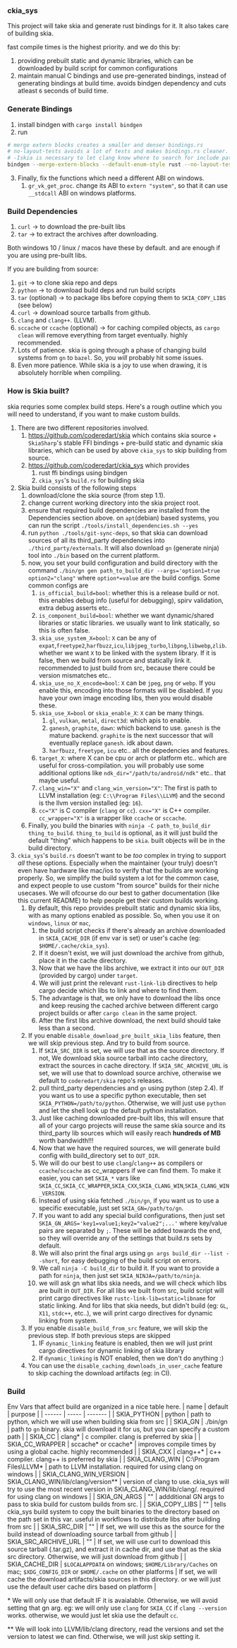 ### ckia_sys

This project will take skia and generate rust bindings for it. It also takes care of building skia.

fast compile times is the highest priority. and we do this by:
1. providing prebuilt static and dynamic libraries, which can be downloaded by build script for common configurations
2. maintain manual C bindings and use pre-generated bindings, instead of generating bindings at build time. avoids bindgen dependency and cuts atleast `6` seconds of build time. 

### Generate Bindings
1. install bindgen with `cargo install bindgen`
2. run 
```sh
# merge extern blocks creates a smaller and denser bindings.rs
# no-layout-tests avoids a lot of tests and makes bindings.rs cleaner. But for sanity, we might generate layout tests first, run cargo test, and then generate bindings without tests to publish. 
# -Iskia is necessary to let clang know where to search for include paths.
bindgen --merge-extern-blocks --default-enum-style rust --no-layout-tests -o bindings.rs skia/ckia/src/sk_all.c -- -Iskia/
```
3. Finally, fix the functions which need a different ABI on windows.
    1. `gr_vk_get_proc`. change its ABI to `extern "system"`, so that it can use `__stdcall` ABI on windows platforms.

### Build Dependencies
1. `curl` -> to download the pre-built libs
2. `tar` -> to extract the archives after downloading.

Both windows 10 / linux / macos have these by default. and are enough if you are using pre-built libs.

If you are building from source:
1. `git` -> to clone skia repo and deps 
2. `python` -> to download build deps and run build scripts
3. `tar` (optional) -> to package libs before copying them to `SKIA_COPY_LIBS` (see below)
4. `curl` ->  download source tarballs from github.
5. `clang` and `clang++`. (LLVM). 
6. `sccache` or `ccache` (optional) -> for caching compiled objects, as `cargo clean` will remove everything from target eventually. highly recommended.
7. Lots of patience. skia is going through a phase of changing build systems from `gn` to `bazel`. So, you *will* probably hit some issues.
8. Even more patience. While skia is a joy to use when drawing, it is absolutely horrible when compiling. 

### How is Skia built?
skia requries some complex build steps. Here's a rough outline which you will need to understand, if you want to make custom builds.

1. There are two different repositories involved. 
    1. https://github.com/coderedart/skia which contains skia source + `SkiaSharp`'s stable FFI bindings + pre-build static and dynamic skia libraries, which can be used by above `ckia_sys` to skip building from source.
    2. https://github.com/coderedart/ckia_sys which provides
        1. rust ffi bindings using bindgen 
        2. `ckia_sys`'s `build.rs` for building skia
2. Skia build consists of the following steps
    1. download/clone the skia source (from step 1.1). 
    2. change current working directory into the skia project root.
    3. ensure that required build dependencies are installed from the Dependencies section above. on `apt`(debian) based systems, you can run the script `./tools/install_dependencies.sh --yes`
    4. run `python ./tools/git-sync-deps`, so that skia can download sources of all its third_party dependencies into `./third_party/externals`. It will also download `gn` (generate ninja) tool into `./bin` based on the current platform.
    5. now, you set your build configuration and build directory with the command `./bin/gn gen path_to_build_dir --args='option1=true option2="clang"` where `option*=value` are the build configs. Some common configs are
        1. `is_official_build=bool`: whether this is a release build or not. this enables debug info (useful for debugging), spirv validation, extra debug asserts etc..
        2. `is_component_build=bool`: whether we want dynamic/shared libraries or static libraries. we usually want to link statically, so this is often false. 
        3. `skia_use_system_X=bool`: `X` can be any of `expat`,`freetype2`,`harfbuzz`,`icu`,`libjpeg_turbo`,`libpng`,`libwebp`,`zlib`. whether we want `X` to be linked with the system library. If it is false, then we build from source and statically link it. recommended to just build from src, because there could be version mismatches etc..
        4. `skia_use_no_X_encode=bool`: `X` can be `jpeg`, `png` or `webp`. If  you enable this, encoding into those formats will be disabled. If you have your own image encoding libs, then you would disable these. 
        5. `skia_use_X=bool` or `skia_enable_X`: `X` can be many things. 
            1. `gl`, `vulkan`, `metal`, `direct3d`: which apis to enable.  
            2. `ganesh`, `graphite`, `dawn`: which backend to use. `ganesh` is the mature backend. `graphite` is the next successor that will eventually replace `ganesh`. idk about dawn.
            3. `harfbuzz`, `freetype`, `icu` etc.. all the depedencies and features. 
        6. `target_X`: where X can be cpu or arch or platform etc.. which are useful for cross-compilation. you will probably use some additional options like `ndk_dir="/path/to/android/ndk"` etc.. that maybe useful.
        7. `clang_win="X"` and `clang_win_version="X"`: The first is path to LLVM installation (eg: `C:\\Program Files\\LLVM`) and the second is the llvm version installed (eg: `16`).
        8. `cc="X"` is C compiler (`clang` or `cc`). `cxx="X"` is C++ compiler. `cc_wrapper="X"` is a wrapper like `ccache` or `sccache`.
    5. Finally, you build the binaries with `ninja -C path_to_build_dir thing_to_build`. `thing_to_build` is optional, as it will just build the default "thing" which happens to be `skia`. built objects will be in the build directory.
3. `ckia_sys`'s `build.rs` doesn't want to be *too* complex in trying to support *all* these options. Especially when the maintainer (your truly) doesn't even have hardware like mac/ios to verify that the builds are working properly. So, we simplify the build system a lot for the common case, and expect people to use custom "from source" builds for their niche usecases. We will ofcourse do our best to gather documentation (like this current README) to help people get their custom builds working.
    1. By default, this repo provides prebuilt static and dynamic skia libs, with as many options enabled as possible. So, when you use it on `windows`, `linux` or `mac`,
        1. the build script checks if there's already an archive downloaded in `SKIA_CACHE_DIR` (if env var is set) or user's cache (eg: `$HOME/.cache/ckia_sys`).
        2. If it doesn't exist, we will just download the archive from github, place it in the cache directory.
        3. Now that we have the libs archive, we extract it into our `OUT_DIR` (provided by cargo) under `target`.
        4. We will just print the relevant `rust-link-lib` directives to help cargo decide which libs to link and where to find them.
        5. The advantage is that, we only have to download the libs once and keep reusing the cached archive between different cargo project builds or after `cargo clean` in the same project. 
        6. After the first libs archive download, the next build should take less than a second. 
    2. If you enable `disable_download_pre_built_skia_libs` feature, then we will skip previous step. And try to build from source. 
        1. If `SKIA_SRC_DIR` is set, we will use that as the source directory. If not, We download skia source tarball into cache directory, extract the sources in cache directory. If `SKIA_SRC_ARCHIVE_URL` is set, we will use that to download source archive, otherwise we default to `coderedart/skia` repo's releases. 
        2. pull third_party dependencies and `gn` using python (step 2.4). If you want us to use a specific python executable, then set `SKIA_PYTHON=/path/to/python`. Otherwise, we will just use `python` and let the shell look up the default python installation.   
        3. Just like caching downloaded pre-built libs, this will ensure that all of your cargo projects will reuse the same skia source and its third_party lib sources which will easily reach **hundreds of MB** worth bandwidth!!!
        4. Now that we have the required sources, we will generate build config with build_directory set to `OUT_DIR`.
        5. We will do our best to use `clang`/`clang++` as compilers or `ccache`/`sccache` as cc_wrappers if we can find them. To make it easier, you can set `SKIA_*` vars like `SKIA_CC`,`SKIA_CC_WRAPPER`,`SKIA_CXX`,`SKIA_CLANG_WIN`,`SKIA_CLANG_WIN_VERSION`. 
        6. Instead of using skia fetched `./bin/gn`, if you want us to use a specific executable, just set `SKIA_GN=/path/to/gn`.
        7. If you want to add any special build configurations, then just set `SKIA_GN_ARGS='key1=value1;key2="value2";...'` where key/value pairs are separated by `;`. These will be added towards the end, so they will override any of the settings that build.rs sets by default.
        8. We will also print the final args using `gn args build_dir --list --short`, for easy debugging of the build script on errors. 
        9. We call `ninja -C build_dir` to build it. If you want to provide a path for `ninja`, then just set `SKIA_NINJA=/path/to/ninja`. 
        10. we will ask gn what libs skia needs, and we will check which libs are built in `OUT_DIR`. For all libs we built from src, build script will print cargo directives like `rustc-link-lib=static=libname` for static linking. And for libs that skia needs, but didn't build (eg: `GL`, `X11`, `stdc++`, etc..), we will print cargo directives for dynamic linking from system. 
    3. If you enable `disable_build_from_src` feature, we will skip the previous step. If both previous steps are skipped
        1. IF `dynamic_linking` feature is enabled, then we will just print cargo directives for dynamic linking of skia library
        2. If `dynamic_linking` is NOT enabled, then we don't do anything :)
    4. You can use the `disable_caching_downloads_in_user_cache` feature to skip caching the download artifacts (eg: in CI). 

### Build 
Env Vars that affect build are organized in a nice table here.
| name              | default               | purpose                                                                               |
| ------            | -----                 | -------                                                                               |
| SKIA_PYTHON       | python                | path to python, which we will use when building skia from src                         |
| SKIA_GN           | ./bin/gn              | path to `gn` binary. skia will download it for us, but you can specify a custom path  |
| SKIA_CC           | clang*                | c compiler. clang is preferred by skia                                                |
| SKIA_CC_WRAPPER   | sccache* or ccache*   | improves compile times by using a global cache. highly recommended                    |
| SKIA_CXX          | clang++*              | c++ compiler. clang++ is preferred by skia                                            |
| SKIA_CLANG_WIN    | C:\\Program Files\\LLVM* | path to LLVM installation. required for using clang on windows                    |
| SKIA_CLANG_WIN_VERSION | SKIA_CLANG_WIN/lib/clang/version** | version of clang to use. ckia_sys will try to use the most recent version in SKIA_CLANG_WIN/lib/clang/. required for using clang on windows |
| SKIA_GN_ARGS      | ""                    | addditional GN args to pass to skia build for custom builds from src.  |
| SKIA_COPY_LIBS    | ""                    | tells ckia_sys build system to copy the built binaries to the directory based on the path set in this var. useful in workflows to distribute libs after building from src |
| SKIA_SRC_DIR      | ""                    | If set, we will use this as the source for the build instead of downloading source tarball from github |
| SKIA_SRC_ARCHIVE_URL | ""                 | If set, we will use curl to download this source tarball (.tar.gz), and extract it in cache dir, and use that as the skia src directory. Otherwise, we will just download from github |
| SKIA_CACHE_DIR    | `$LOCALAPPDATA` on windows; `$HOME/Library/Caches` on mac; `$XDG_CONFIG_DIR` or `$HOME/.cache` on other platforms | If set, we will cache the download artifacts/skia sources in this directory. or we will just use the default user cache dirs based on platform    |

\* We will only use that default IF it is avaialable. Otherwise, we will avoid setting that gn arg. eg: we will only use `clang` for `SKIA_CC` if `clang --version` works. otherwise, we would just let skia use the default `cc`.

\*\* We will look into LLVM/lib/clang directory, read the versions and set the version to latest we can find. Otherwise, we will just skip setting it.  






